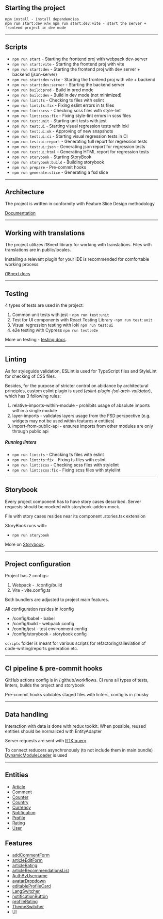 ## Starting the project

```
npm install - install dependencies
npm run start:dev или npm run start:dev:vite - start the server + frontend project in dev mode
```

----

## Scripts

- `npm run start` - Starting the frontend proj with webpack dev-server
- `npm run start:vite` - Starting the frontend proj with vite
- `npm run start:dev` - Starting the frontend proj with dev server + backend (json-server)
- `npm run start:dev:vite` - Starting the frontend proj with vite + backend
- `npm run start:dev:server` - Starting the backend server
- `npm run build:prod` - Build in prod mode
- `npm run build:dev` - Build in dev mode (not minimized)
- `npm run lint:ts` - Checking ts files with eslint
- `npm run lint:ts:fix` - Fixing eslint errors in ts files
- `npm run lint:scss` - Checking scss files with style-lint
- `npm run lint:scss:fix` - Fixing style-lint errors in scss files
- `npm run test:unit` - Starting unit tests with jest
- `npm run test:ui` - Starting visual regression tests with loki
- `npm run test:ui:ok` - Approving of new snapshots
- `npm run test:ui:ci` - Starting visual regression tests in CI
- `npm run test:ui:report` - Generating full report for regression tests
- `npm run test:ui:json` - Generating json report for regression tests
- `npm run test:ui:html` - Generating HTML report for regression tests
- `npm run storybook` - Starting StoryBook
- `npm run storybook:build` - Building storybook
- `npm run prepare` - Pre-commit hooks
- `npm run generate:slice` - Generating a fsd slice

----

## Architecture

The project is written in conformity with Feature Slice Design methodology

[Documentation](https://feature-sliced.design/docs/get-started/tutorial)

----

## Working with translations

The project utilizes i18next library for working with translations.
Files with translations are in public/locales.

Installing a relevant plugin for your IDE is recommended for comfortable working process 

[i18next docs](https://react.i18next.com/)

----

## Testing

4 types of tests are used in the project:
1) Common unit tests with jest - `npm run test:unit`
2) Test for UI components with React Testing Library -`npm run test:unit`
3) Visual regression testing with loki `npm run test:ui`
4) e2e testing with Cypress `npm run test:e2e`

More on testing - [testing docs](/docs/tests.md).

----

## Linting

As for styleguide validation, ESLint is used for TypeScript files and StyleLint for checking of CSS files.

Besides, for the purpose of stricter control on abidance by architectural principles,
custom eslint plugin is used (*eslint-plugin-fsd-arch-validator*), which has 3 following rules:
1) relative-imports-within-module - prohibits usage of absolute imports within a single module
2) layer-imports - validates layers usage from the FSD perspective
   (e.g. widgets may not be used within features и entities)
3) import-from-public-api - ensures imports from other modules are only through public api

##### Running linters
- `npm run lint:ts` - Checking ts files with eslint
- `npm run lint:ts:fix` - Fixing ts files with eslint
- `npm run lint:scss` - Checking scss files with stylelint
- `npm run lint:scss:fix` - Fixing scss files with stylelint

----
## Storybook

Every project component has to have story cases described.
Server requests should be mocked with storybook-addon-mock.

File with story cases resides near its component .stories.tsx extension

StoryBook runs with:
- `npm run storybook`

More on [Storybook](/docs/storybook.md).

----

## Project configuration

Project has 2 configs:
1. Webpack - ./config/build
2. Vite - vite.config.ts

Both bundlers are adjusted to project main features.

All configuration resides in /config
- /config/babel - babel
- /config/build - webpack config
- /config/jest - test environment config
- /config/storybook - storybook config

`scripts` folder is meant for various scripts for refactoring/alleviation of code-writing/reports generation etc.

----

## CI pipeline & pre-commit hooks

GitHub actions config is in /.github/workflows.
CI runs all types of tests, linters, builds the project and storybook

Pre-commit hooks validates staged files with linters, config is in /.husky

----

## Data handling

Interaction with data is done with redux toolkit.
When possible, reused entities should be normalized with EntityAdapter

Server requests are sent with [RTK query](/src/shared/api/rtkApi.ts)

To connect reducers asynchronously (to not include them in main bundle)
[DynamicModuleLoader](/src/shared/lib/components/DynamicModuleLoader/DynamicModuleLoader.tsx) is used

----


## Entities

- [Article](/src/entities/Article)
- [Comment](/src/entities/Comment)
- [Counter](/src/entities/Counter)
- [Country](/src/entities/Country)
- [Currency](/src/entities/Currency)
- [Notification](/src/entities/Notification)
- [Profile](/src/entities/Profile)
- [Rating](/src/entities/Rating)
- [User](/src/entities/User)

## Features

- [addCommentForm](/src/features/addCommentForm)
- [articleEditForm](/src/features/articleEditForm)
- [articleRating](/src/features/articleRating)
- [articleRecommendationsList](/src/features/articleRecommendationsList)
- [AuthByUsername](/src/features/AuthByUsername)
- [avatarDropdown](/src/features/avatarDropdown)
- [editableProfileCard](/src/features/editableProfileCard)
- [LangSwitcher](/src/features/LangSwitcher)
- [notificationButton](/src/features/notificationButton)
- [profileRating](/src/features/profileRating)
- [ThemeSwitcher](/src/features/ThemeSwitcher)
- [UI](/src/features/UI)
